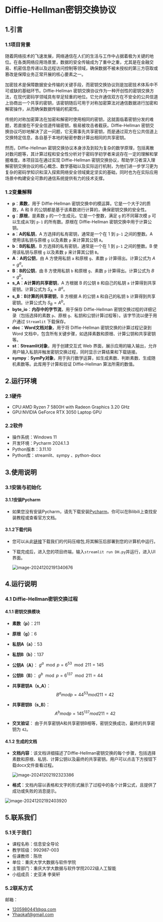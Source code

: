 # Diffie-Hellman密钥交换协议

## 1.引言

### 1.1项目背景

随着网络技术的飞速发展，网络通信在人们的生活与工作中占据着极为关键的地位。在各类网络应用场景里，数据的安全传输成为了重中之重，尤其是在金融交易、机密信息传递以及远程访问控制等领域，确保数据不被未授权的第三方窃取或篡改是保障业务正常开展的核心要素之一。

加密技术是保障数据安全传输的关键手段，而密钥交换协议则是加密技术体系中不可或缺的基础环节。Diffie-Hellman 密钥交换协议作为一种开创性的密钥交换方法，在现代密码学领域具有举足轻重的地位。它允许通信双方在不安全的公共信道上协商出一个共享的密钥，该密钥随后可用于对称加密算法对通信数据进行加密和解密操作，从而确保数据传输的机密性。

传统的对称加密算法在加密和解密时使用相同的密钥，这就面临着密钥分发的难题，若直接在不安全信道传输密钥，极易被攻击者截获。Diffie-Hellman 密钥交换协议巧妙地解决了这一问题，它无需事先共享密钥，而是通过双方在公共信道上交换特定信息，各自基于本地的秘密参数计算出相同的共享密钥。

然而，Diffie-Hellman 密钥交换协议本身涉及到较为复杂的数学原理，包括离散对数问题等，其计算过程和安全性分析对于密码学初学者来说存在一定的理解和掌握难度。本项目旨在通过实现 Diffie-Hellman 密钥交换协议，帮助学习者深入理解密钥交换协议的核心概念、数学基础以及实际运行机制，为他们进一步学习更为复杂的密码学知识和深入探索网络安全领域奠定坚实的基础，同时也为在实际应用场景中构建安全可靠的通信系统提供有力的技术支撑。

### 1.2变量解释

- **p**：**素数**，用于 Diffie-Hellman 密钥交换中的模运算。它是一个大于2的质数，A 和 B 的公钥都是基于该素数进行计算的，确保密钥交换的安全性。
- **g**：**原根**，是素数 `p` 的一个生成元。它是一个整数，满足 `g` 的不同幂次模 `p` 可以生成从1到 `p-1` 的所有数。原根在 Diffie-Hellman 密钥交换中用于计算公钥。
- **a**：**A的私钥**，A 方选择的私有密钥，通常是一个在 1 到 `p-1` 之间的整数。A 使用该私钥与原根 `g` 以及素数 `p` 来计算其公钥 `A`。
- **b**：**B的私钥**，B 方选择的私有密钥，通常是一个在 1 到 `p-1` 之间的整数。B 使用该私钥与原根 `g` 以及素数 `p` 来计算其公钥 `B`。
- **A**：**A的公钥**，由 A 方使用私钥 `a` 和原根 `g`、素数 `p` 计算得出。计算公式为 $A = g^a % p$。
- **B**：**B的公钥**，由 B 方使用私钥 `b` 和原根 `g`、素数 `p` 计算得出。计算公式为 $B = g^b % p$。
- **s_A**：**A计算的共享密钥**，A 方根据 B 的公钥 `B` 和自己的私钥 `a` 计算得到共享密钥。计算公式为 $S_A = B^a % p$。
- **s_B**：**B计算的共享密钥**，B 方根据 A 的公钥 `A` 和自己的私钥 `b` 计算得到共享密钥。计算公式为 $S_B = A^b % p$。
- **byte_io**：**内存中的字节流**，用于保存 Diffie-Hellman 密钥交换过程的详细记录（包括选择的素数 `p`、原根 `g`、私钥和公钥计算过程等）。该字节流以便于用户通过 `Streamlit` 下载保存。
- **doc**：**Word文档对象**，用于将 Diffie-Hellman 密钥交换的计算过程记录到 Word 文档中，包含所有关键步骤，如选择素数和原根、计算公钥和共享密钥等。
- **st**：**Streamlit对象**，用于创建交互式 Web 界面，展示应用的输入输出，允许用户输入私钥并触发密钥交换过程，同时显示计算结果和下载链接。
- **sympy**：**SymPy对象**，用于执行数学运算，如生成素数、判断素数、生成随机素数等。此库用于计算和验证 Diffie-Hellman 算法所需的数值。

##  2.运行环境

### 2.1硬件

- CPU:AMD Ryzen 7 5800H with Radeon Graphics            3.20 GHz
- GPU:NVIDIA GeForce RTX 3050 Laptop GPU

### 2.2软件

- 操作系统：Windows 11
- 开发环境：Pycharm 2024.1.3
- Python版本：3.11.10
- Python库：streamlit、sympy 、python-docx

## 3.使用说明

### 3.1安装与初始化

#### 3.1.1安装Pycharm

- 如果您没有安装Pycharm，请先下载安装[Pycharm](https://www.jetbrains.com/pycharm/download/?sectio)。你可以在Bilibili上查找安装教程或查看官方文档。

#### 3.1.2下载代码

- 您可以从此[链接](https://github.com/Yhaokaf/Simple-implementation-of-Diffie-Hellman-key-exchange-protocol/archive/refs/heads/master.zip)下载我们的代码压缩包,将其解压后部署到您的计算机中运行。

- 下载完成后，进入您的项目终端，输入`streamlit run DH.py`并运行，进入UI界面。

  ![image-20241202191340676](image/image-20241202191340676.png)

## 4.运行说明

### 4.1 Diffie-Hellman密钥交换过程

#### 4.1.1 密钥交换模块

- **素数（p）**：211
- **原根（g）**：6
- **私钥A（a）**：53
- **私钥B（b）**：137
- **公钥A（A）**：
  $g^a \mod p = 6^{53} \mod 211 = 145$
  
- **公钥B（B）**：
  $g^b \mod p = 6^{137} \mod 211 = 44$
- **共享密钥A（s_A）**：
  $$
   B^a mod p = 44^{53}mod 211 = 42 
  $$
  
- **共享密钥B（s_B）**：
  $$
  A^b mod p = 145^{137} mod 211 = 42
  $$
  
- **交叉验证**：
  由于共享密钥A和共享密钥B相等，密钥交换成功，最终的共享密钥为 `42`。

#### 4.1.2 生成的文档

- **文档内容**：该文档详细描述了Diffie-Hellman密钥交换的每个步骤，包括选择素数和原根、私钥、计算公钥以及最终的共享密钥。用户可以点击下方按钮下载docx文件查看过程。

  ![image-20241202192323386](image/image-20241202192323386.png)

- **格式**：文档内容以表格和文字的形式展示了过程中的各个计算公式，且提供了成功或失败的消息提示。

![image-20241202192403920](image/image-20241202192403920.png)

## 5.联系我们

### 5.1关于我们

-  课程名称：信息安全导论
- 教学班级：992987-003
- 任课教师：陈欣
- 单位：重庆大学大数据与软件学院
- 主管部门：重庆大学大数据与软件学院2022级人工智能
- 小组成员：史亚涛 李昊轩

### 5.2联系方式

邮箱：

- 1205980441@qq.com 
- Yhaokaf@gmail.com 







